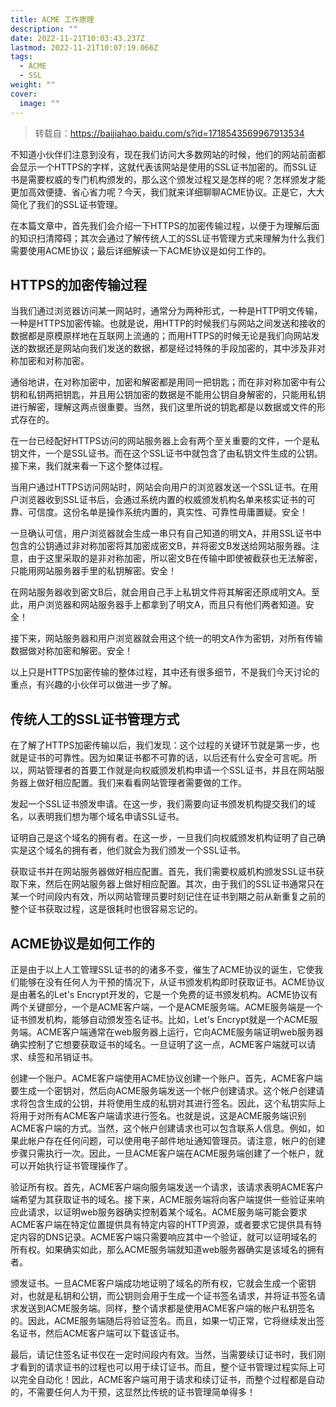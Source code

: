 ```yaml
---
title: ACME 工作原理
description: ""
date: 2022-11-21T10:03:43.237Z
lastmod: 2022-11-21T10:07:19.066Z
tags:
  - ACME
  - SSL
weight: ""
cover:
  image: ""
---
```


> 转载自：<https://baijiahao.baidu.com/s?id=1718543569967913534>

不知道小伙伴们注意到没有，现在我们访问大多数网站的时候，他们的网站前面都会显示一个HTTPS的字样，这就代表该网站是使用的SSL证书加密的。而SSL证书是需要权威的专门机构颁发的，那么这个颁发过程又是怎样的呢？怎样颁发才能更加高效便捷、省心省力呢？今天，我们就来详细聊聊ACME协议。正是它，大大简化了我们的SSL证书管理。

在本篇文章中，首先我们会介绍一下HTTPS的加密传输过程，以便于为理解后面的知识扫清障碍；其次会通过了解传统人工的SSL证书管理方式来理解为什么我们需要使用ACME协议；最后详细解读一下ACME协议是如何工作的。

## HTTPS的加密传输过程

当我们通过浏览器访问某一网站时，通常分为两种形式，一种是HTTP明文传输，一种是HTTPS加密传输。也就是说，用HTTP的时候我们与网站之间发送和接收的数据都是原模原样地在互联网上流通的；而用HTTPS的时候无论是我们向网站发送的数据还是网站向我们发送的数据，都是经过特殊的手段加密的，其中涉及非对称加密和对称加密。

通俗地讲，在对称加密中，加密和解密都是用同一把钥匙；而在非对称加密中有公钥和私钥两把钥匙，并且用公钥加密的数据是不能用公钥自身解密的，只能用私钥进行解密，理解这两点很重要。当然，我们这里所说的钥匙都是以数据或文件的形式存在的。

在一台已经配好HTTPS访问的网站服务器上会有两个至关重要的文件，一个是私钥文件，一个是SSL证书。而在这个SSL证书中就包含了由私钥文件生成的公钥。接下来，我们就来看一下这个整体过程。

当用户通过HTTPS访问网站时，网站会向用户的浏览器发送一个SSL证书。在用户浏览器收到SSL证书后，会通过系统内置的权威颁发机构名单来核实证书的可靠、可信度。这份名单是操作系统内置的，真实性、可靠性毋庸置疑。安全！

一旦确认可信，用户浏览器就会生成一串只有自己知道的明文A，并用SSL证书中包含的公钥通过非对称加密将其加密成密文B，并将密文B发送给网站服务器。注意，由于这里采取的是非对称加密，所以密文B在传输中即使被截获也无法解密，只能用网站服务器手里的私钥解密。安全！

在网站服务器收到密文B后，就会用自己手上私钥文件将其解密还原成明文A。至此，用户浏览器和网站服务器手上都拿到了明文A，而且只有他们两者知道。安全！

接下来，网站服务器和用户浏览器就会用这个统一的明文A作为密钥，对所有传输数据做对称加密和解密。安全！

以上只是HTTPS加密传输的整体过程，其中还有很多细节，不是我们今天讨论的重点，有兴趣的小伙伴可以做进一步了解。

## 传统人工的SSL证书管理方式

在了解了HTTPS加密传输以后，我们发现：这个过程的关键环节就是第一步，也就是证书的可靠性。因为如果证书都不可靠的话，以后还有什么安全可言呢。所以，网站管理者的首要工作就是向权威颁发机构申请一个SSL证书，并且在网站服务器上做好相应配置。我们来看看网站管理者需要做的工作。

发起一个SSL证书颁发申请。在这一步，我们需要向证书颁发机构提交我们的域名，以表明我们想为哪个域名申请SSL证书。

证明自己是这个域名的拥有者。在这一步，一旦我们向权威颁发机构证明了自己确实是这个域名的拥有者，他们就会为我们颁发一个SSL证书。

获取证书并在网站服务器做好相应配置。首先，我们需要权威机构颁发SSL证书获取下来，然后在网站服务器上做好相应配置。其次，由于我们的SSL证书通常只在某一个时间段内有效，所以网站管理员要时刻记住在证书到期之前从新重复之前的整个证书获取过程，这是很耗时也很容易忘记的。

## ACME协议是如何工作的

正是由于以上人工管理SSL证书的的诸多不变，催生了ACME协议的诞生，它使我们能够在没有任何人为干预的情况下，从证书颁发机构即时获取证书。ACME协议是由著名的Let's Encrypt开发的，它是一个免费的证书颁发机构。ACME协议有两个关键部分，一个是ACME客户端，一个是ACME服务端。ACME服务端是一个证书颁发机构，能够自动颁发签名证书。比如，Let's Encrypt就是一个ACME服务端。ACME客户端通常在web服务器上运行，它向ACME服务端证明web服务器确实控制了它想要获取证书的域名。一旦证明了这一点，ACME客户端就可以请求、续签和吊销证书。

创建一个账户。ACME客户端使用ACME协议创建一个账户。首先，ACME客户端要生成一个密钥对，然后向ACME服务端发送一个帐户创建请求。这个帐户创建请求将包含生成的公钥，并将使用生成的私钥对其进行签名。因此，这个私钥实际上将用于对所有ACME客户端请求进行签名。也就是说，这是ACME服务端识别ACME客户端的方式。当然，这个帐户创建请求也可以包含联系人信息。例如，如果此帐户存在任何问题，可以使用电子邮件地址通知管理员。请注意，帐户的创建步骤只需执行一次。因此，一旦ACME客户端在ACME服务端创建了一个帐户，就可以开始执行证书管理操作了。

验证所有权。首先，ACME客户端向服务端发送一个请求，该请求表明ACME客户端希望为其获取证书的域名。接下来，ACME服务端将向客户端提供一些验证来响应此请求，以证明web服务器确实控制着某个域名。ACME服务端可能会要求ACME客户端在特定位置提供具有特定内容的HTTP资源，或者要求它提供具有特定内容的DNS记录。ACME客户端只需要响应其中一个验证，就可以证明域名的所有权。如果确实如此，那么ACME服务端就知道web服务器确实是该域名的拥有者。

颁发证书。一旦ACME客户端成功地证明了域名的所有权，它就会生成一个密钥对，也就是私钥和公钥，而公钥则会用于生成一个证书签名请求，并将证书签名请求发送到ACME服务端。同样，整个请求都是使用ACME客户端的帐户私钥签名的。因此，ACME服务端随后将验证签名。而且，如果一切正常，它将继续发出签名证书，然后ACME客户端可以下载该证书。

最后，请记住签名证书仅在一定时间段内有效。当然，当需要续订证书时，我们刚才看到的请求证书的过程也可以用于续订证书。而且，整个证书管理过程实际上可以完全自动化！因此，ACME客户端可用于请求和续订证书，而整个过程都是自动的，不需要任何人为干预，这显然比传统的证书管理简单得多！
